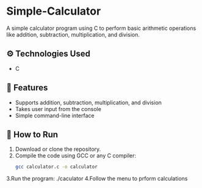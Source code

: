 # Simple-Calculator
A simple calculator program using C to perform basic arithmetic operations like addition, subtraction, multiplication, and division.

## ⚙️ Technologies Used
- C

## 🌟 Features
- Supports addition, subtraction, multiplication, and division
- Takes user input from the console
- Simple command-line interface

## 🚀 How to Run
1. Download or clone the repository.
2. Compile the code using GCC or any C compiler:
   ```bash
   gcc calculator.c -o calculator
3.Run the program:
   ./caculator
4.Follow the menu to prform calculations
